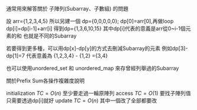 通常用來解答關於  子陣列(Subarray、子數組) 的問題

設 arr={1,2,3,4,5}  所以另建一個 dp={0,0,0,0,0};
dp[0]=arr[0],再做loop dp[i]=dp[i-1]+arr[i]  得到dp={1,3,6,10,15}
其中dp[i]代表的意義是arr從0~i-1個元素的和 也就是不同的Subarray

若要得到更多種，可以用dp[x]-dp[y]的方式去刪減Subarray的元素
例如dp[3]-dp[1]=7 代表意義為 {1,2,3,4} - {1,2} ={3,4} 

也可以使用unordered_set 和 unordered_map 來存曾經列舉過的Subarray

關於Prefix Sum各操作複雜度說明

initialization  $TC=O(n)$ 至少要走過一輪原陣列
access $TC=O(1)$ 要找子陣列值只需要透過dp[i]就好
update $TC=O(n)$ 其中一個改了全部都要改

